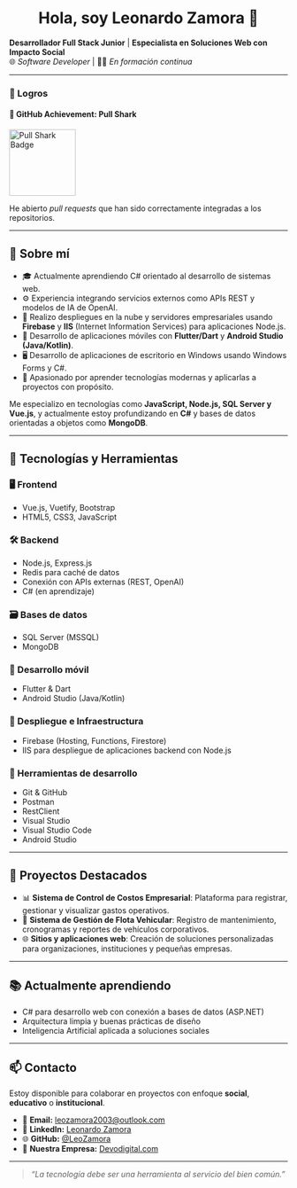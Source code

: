 <h1 align="center">Hola, soy Leonardo Zamora 👋</h1>

**Desarrollador Full Stack Junior** | **Especialista en Soluciones Web con Impacto Social**  
🌐 *Software Developer* | 👨‍💻 *En formación continua*

---

### 🏅 Logros
#### 🦈 GitHub Achievement: Pull Shark

<img src="https://github.githubassets.com/images/modules/profile/achievements/pull-shark-default.png" width="120" alt="Pull Shark Badge" />

He abierto *pull requests* que han sido correctamente integradas a los repositorios.

---

## 💼 Sobre mí

- 🎓 Actualmente aprendiendo C# orientado al desarrollo de sistemas web.
- ⚙️ Experiencia integrando servicios externos como APIs REST y modelos de IA de OpenAI.
- 🚀 Realizo despliegues en la nube y servidores empresariales usando **Firebase** y **IIS** (Internet Information Services) para aplicaciones Node.js.
- 📱 Desarrollo de aplicaciones móviles con **Flutter/Dart** y **Android Studio (Java/Kotlin)**.
- 🖥️ Desarrollo de aplicaciones de escritorio en Windows usando Windows Forms y C#.
- 🧠 Apasionado por aprender tecnologías modernas y aplicarlas a proyectos con propósito.

Me especializo en tecnologías como **JavaScript, Node.js, SQL Server y Vue.js**, y actualmente estoy profundizando en **C#** y bases de datos orientadas a objetos como **MongoDB**.

---

## 🧠 Tecnologías y Herramientas

### 🖥️ Frontend
- Vue.js, Vuetify, Bootstrap
- HTML5, CSS3, JavaScript

### 🛠️ Backend
- Node.js, Express.js
- Redis para caché de datos
- Conexión con APIs externas (REST, OpenAI)
- C# (en aprendizaje)

### 🗃️ Bases de datos
- SQL Server (MSSQL)
- MongoDB

### 📱 Desarrollo móvil
- Flutter & Dart
- Android Studio (Java/Kotlin)

### 🚀 Despliegue e Infraestructura
- Firebase (Hosting, Functions, Firestore)
- IIS para despliegue de aplicaciones backend con Node.js

### 🧰 Herramientas de desarrollo
- Git & GitHub
- Postman
- RestClient
- Visual Studio 
- Visual Studio Code
- Android Studio

---

## 🚧 Proyectos Destacados

- 📊 **Sistema de Control de Costos Empresarial**: Plataforma para registrar, gestionar y visualizar gastos operativos.
- 🚗 **Sistema de Gestión de Flota Vehicular**: Registro de mantenimiento, cronogramas y reportes de vehículos corporativos.
- 🌐 **Sitios y aplicaciones web**: Creación de soluciones personalizadas para organizaciones, instituciones y pequeñas empresas.

---

## 📚 Actualmente aprendiendo

- C# para desarrollo web con conexión a bases de datos (ASP.NET)
- Arquitectura limpia y buenas prácticas de diseño
- Inteligencia Artificial aplicada a soluciones sociales

---

## 📫 Contacto

Estoy disponible para colaborar en proyectos con enfoque **social**, **educativo** o **institucional**.

- 📧 **Email:** leozamora2003@outlook.com  
- 💼 **LinkedIn:** [Leonardo Zamora](https://www.linkedin.com/in/leonardo-zamora-a39666231/)  
- 🌐 **GitHub:** [@LeoZamora](https://github.com/LeoZamora)  
- 🏢 **Nuestra Empresa:** [Devodigital.com](https://devodigital.com)

---

> _“La tecnología debe ser una herramienta al servicio del bien común.”_
